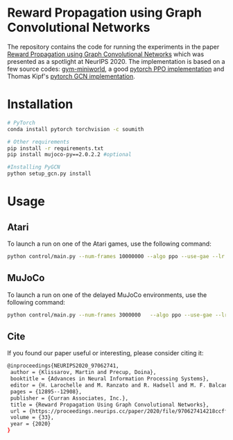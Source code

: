 # Reward Propagation using Graph Convolutional Networks
The repository contains the code for running the experiments in the paper [Reward Propagation using Graph Convolutional Networks](https://arxiv.org/abs/2010.02474) which was presented as a spotlight at NeurIPS 2020. The implementation is based on a few source codes: [gym-miniworld](https://github.com/maximecb/gym-miniworld), a good [pytorch PPO implementation](https://github.com/ikostrikov/pytorch-a2c-ppo-acktr-gail) and Thomas Kipf's [pytorch GCN implementation](https://github.com/tkipf/pygcn).

# Installation

```bash
# PyTorch
conda install pytorch torchvision -c soumith

# Other requirements
pip install -r requirements.txt
pip install mujoco-py==2.0.2.2 #optional

#Installing PyGCN
python setup_gcn.py install
```

# Usage

## Atari

To launch a run on one of the Atari games, use the following command:
```bash
python control/main.py --num-frames 10000000 --algo ppo --use-gae --lr 2.5e-4 --clip-param 0.1 --value-loss-coef 0.5 --num-processes 8 --num-steps 128 --num-mini-batch 4  --gcn_alpha 0.9  --log-interval 1 --env-name ZaxxonNoFrameskip-v4 --seed 0 --entropy-coef 0.01  --use-logger --folder results
```


## MuJoCo

To launch a run on one of the delayed MuJoCo environments, use the following command:
```bash
python control/main.py --num-frames 3000000   --algo ppo --use-gae --lr 3e-4 --clip-param 0.1 --value-loss-coef 0.5 --num-processes 1 --ppo-epoch 10 --num-steps 2048 --num-mini-batch 32 --gcn_alpha 0.6 --log-interval 1 --env-name Walker2d-v2 --seed 0 --entropy-coef 0.0  --use-logger --folder results --reward_freq 20
```

## Cite

If you found our paper useful or interesting, please consider citing it:

```bash
@inproceedings{NEURIPS2020_97062741,
 author = {Klissarov, Martin and Precup, Doina},
 booktitle = {Advances in Neural Information Processing Systems},
 editor = {H. Larochelle and M. Ranzato and R. Hadsell and M. F. Balcan and H. Lin},
 pages = {12895--12908},
 publisher = {Curran Associates, Inc.},
 title = {Reward Propagation Using Graph Convolutional Networks},
 url = {https://proceedings.neurips.cc/paper/2020/file/970627414218ccff3497cb7a784288f5-Paper.pdf},
 volume = {33},
 year = {2020}
}
```
